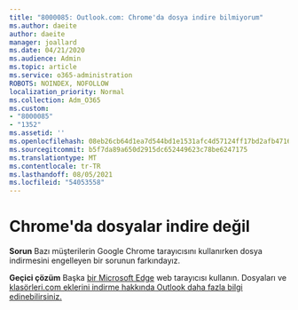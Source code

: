 ```yaml
---
title: "8000085: Outlook.com: Chrome'da dosya indire bilmiyorum"
ms.author: daeite
author: daeite
manager: joallard
ms.date: 04/21/2020
ms.audience: Admin
ms.topic: article
ms.service: o365-administration
ROBOTS: NOINDEX, NOFOLLOW
localization_priority: Normal
ms.collection: Adm_O365
ms.custom:
- "8000085"
- "1352"
ms.assetid: ''
ms.openlocfilehash: 08eb26cb64d1ea7d544bd1e1531afc4d57124ff17bd2afb471686d066098ce8a
ms.sourcegitcommit: b5f7da89a650d2915dc652449623c78be6247175
ms.translationtype: MT
ms.contentlocale: tr-TR
ms.lasthandoff: 08/05/2021
ms.locfileid: "54053558"
---
```

# <a name="cant-download-files-in-chrome"></a>Chrome'da dosyalar indire değil

**Sorun** Bazı müşterilerin Google Chrome tarayıcısını kullanırken dosya indirmesini engelleyen bir sorunun farkındayız. 

**Geçici çözüm** Başka [bir Microsoft Edge](https://www.microsoft.com/windows/microsoft-edge) web tarayıcısı kullanın.
Dosyaları ve [klasörleri.com eklerini indirme hakkında Outlook daha fazla bilgi edinebilirsiniz.](https://support.office.com/article/8d7c1ea7-4e5f-44ce-bb6e-c5fcc92ba9ab?wt.mc_id=Office_Outlook_com_Alchemy)

